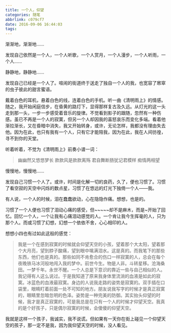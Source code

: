 ```yaml
---
title: 一个人，仰望
categories: 随笔
abbrlink: c079cf7
date: 2016-09-06 16:44:03
tags:
---
```

渐渐地，渐渐地……

发现自己依然是一个人，一个人听歌，一个人赏月，一个人漫步，一个人听雨，一个人……

静静地，静静地……

发现自己已经是一个人了。喧闹的街道终于送走了独自一个人的我，也宽容了窸窣的虫子彼此的甜言蜜语。

戴着白色的耳机，悬着白色的线，连着白色的手机。听一曲《清明雨上》的情感。随之，我开始闲庭信步，在昏黄的路灯下，显得那样复古及久远。从灯光的这一头走到那一头，一步一步感受着音乐的旋律。不觉看到影子的跟随，忽然有一种伤感。虽已不再是一个人的寂寞，但另一个人却因我的喜怒哀乐而变化多端。看着他渐拉渐长，又在昏暗中消失，我又开始转身，或许，无论怎样，我都没有理由失去他。因为在此，也只有我有一个人，只有它才能陪我，因为在此，我在人间彷徨，寻不到你的天堂。
<!-- more -->
听着听着，不觉为《清明雨上》前奏小谱一词：

>幽幽然又悠悠梦长
>款款风是款款离殇
君自舞断肠犹记君模样
痴情两相望

慢慢地，慢慢地……

发现自己习惯一个人了。或许，时间是化解一切的良药，久了，便也习惯了。习惯了看空寂的天空中闪烁的数点星，习惯了在悠远的灯光下独倚一个人——我。

有人说，一个人的时候，泪在蠢蠢欲动，心在隐隐作痛。想想，也是的。

习惯了一个人便也习惯了泪动心痛的感受，但~~~~~却不是麻木，而是~开始了回忆。回忆一个人，一个让我有心痛泪动感觉的人。一个肯让我今生挥毫的人，只为那个人。而或习惯了幻想，幻想一个依依不舍，心心相印的人。

想想小四也有过如此这般的感觉：
>我是一个在感到寂寞的时候就会仰望天空的小孩，望着那个大太阳，望着那个大月亮，望到脖子酸痛，望到眼中噙满泪水。这是真的。而我笔下的那些东西，他们也是真的。那些如同不肯愈合的伤口一样寂寞的人，总会在每个夜晚铁马冰河般地闯入我的梦中。前世今生。物是人非。斗转星移。沧海桑田。一梦千年。永世不醒。一个人总是下意识的靠近一些与自己相似的人。我记得有人这么说过。于是我知道了原来我身体里流淌的血液是如此的寂寞。冰蓝色的血液最寂寞。身边的人说我走路的姿势是寂寞的。双手插在口袋里，眼睛盯着前面一处不可知的地方。朋友说我写字的时候才是真正寂寞的，眼睛里忽暗忽明的色泽。姿势是一种完美的防御。其实抬头仰望的时候，我才是真正寂寞的，可是我总是在只有一个人的时候才仰望天空。我真的是个好孩子，只是偶尔寂寞的时候，会傻傻的仰望天空。

我就是这样一个孩子，我诚实，我不说谎。但如果有一天你在街上碰见一个仰望天空的孩子，那一定不是我，因为我仰望天空的时候，没人看见。